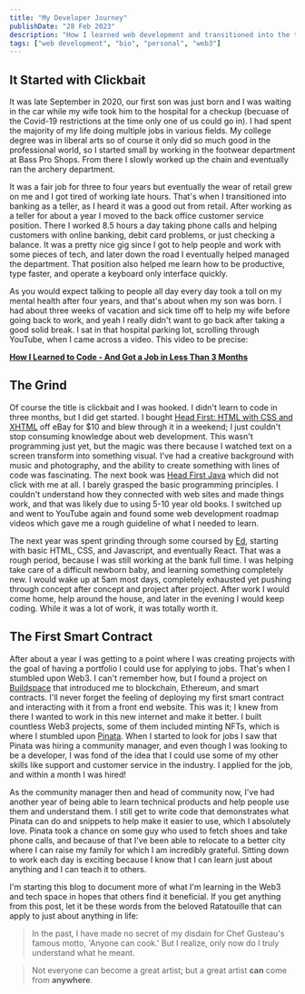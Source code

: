 ```yaml
---
title: "My Developer Journey"
publishDate: "28 Feb 2023"
description: "How I learned web development and transitioned into the tech and Web3 space"
tags: ["web development", "bio", "personal", "web3"]
---
```


## It Started with Clickbait

It was late September in 2020, our first son was just born and I was waiting in the car while my wife took him to the hospital for a checkup (becuase of the Covid-19 restrictions at the time only one of us could go in). I had spent the majority of my life doing multiple jobs in various fields. My college degree was in liberal arts so of course it only did so much good in the professional world, so I started small by working in the footwear department at Bass Pro Shops. From there I slowly worked up the chain and eventually ran the archery department. 

It was a fair job for three to four years but eventually the wear of retail grew on me and I got tired of working late hours. That's when I transitioned into banking as a teller, as I heard it was a good out from retail. After working as a teller for about a year I moved to the back office customer service position. There I worked 8.5 hours a day taking phone calls and helping customers with online banking, debit card problems, or just checking a balance. It was a pretty nice gig since I got to help people and work with some pieces of tech, and later down the road I eventually helped managed the department. That position also helped me learn how to be productive, type faster, and operate a keyboard only interface quickly. 

As you would expect talking to people all day every day took a toll on my mental health after four years, and that's about when my son was born. I had about three weeks of vacation and sick time off to help my wife before going back to work, and yeah I really didn't want to go back after taking a good solid break. I sat in that hospital parking lot, scrolling through YouTube, when I came across a video. This video to be precise: 

**[How I Learned to Code - And Got a Job in Less Than 3 Months](https://youtu.be/nupkQD_Mnhg)**

## The Grind

Of course the title is clickbait and I was hooked. I didn't learn to code in three months, but I did get started. I bought [Head First: HTML with CSS and XHTML](https://www.amazon.com/Head-First-HTML-CSS-Standards-Based/dp/0596159900) off eBay for $10 and blew through it in a weekend; I just couldn't stop consuming knowledge about web development. This wasn't programming just yet, but the magic was there because I watched text on a screen transform into something visual. I've had a creative background with music and photography, and the ability to create something with lines of code was fascinating. The next book was [Head First Java](https://www.amazon.com/Head-First-Java-Brain-Learners/dp/0596004656?keywords=head+first+java&qid=1677605428&sr=8-5) which did not click with me at all. I barely grasped the basic programming principles. I couldn't understand how they connected with web sites and made things work, and that was likely due to using 5-10 year old books. I switched up and went to YouTube again and found some web development roadmap videos which gave me a rough guideline of what I needed to learn. 

The next year was spent grinding through some coursed by [Ed](https://developedbyed.com/), starting with basic HTML, CSS, and Javascript, and eventually React. That was a rough period, because I was still working at the bank full time. I was helping take care of a difficult newborn baby, and learning something completely new. I would wake up at 5am most days, completely exhausted yet pushing through concept after concept and project after project. After work I would come home, help around the house, and later in the evening I would keep coding. While it was a lot of work, it was totally worth it. 

## The First Smart Contract
After about a year I was getting to a point where I was creating projects with the goal of having a portfolio I could use for applying to jobs. That's when I stumbled upon Web3. I can't remember how, but I found a project on [Buildspace](https://buildspace.so) that introduced me to blockchain, Ethereum, and smart contracts. I'll never forget the feeling of deploying my first smart contract and interacting with it from a front end website. This was it; I knew from there I wanted to work in this new internet and make it better. I built countless Web3 projects, some of them included minting NFTs, which is where I stumbled upon [Pinata](https://pinata.cloud). When I started to look for jobs I saw that Pinata was hiring a community manager, and even though I was looking to be a developer, I was fond of the idea that I could use some of my other skills like support and customer service in the industry. I applied for the job, and within a month I was hired!

As the community manager then and head of community now, I've had another year of being able to learn technical products and help people use them and understand them. I still get to write code that demonstrates what Pinata can do and snippets to help make it easier to use, which I absolutely love. Pinata took a chance on some guy who used to fetch shoes and take phone calls, and because of that I've been able to relocate to a better city where I can raise my family for which I am incredibly grateful. Sitting down to work each day is exciting because I know that I can learn just about anything and I can teach it to others.

I'm starting this blog to document more of what I'm learning in the Web3 and tech space in hopes that others find it beneficial. If you get anything from this post, let it be these words from the beloved Ratatouille that can apply to just about anything in life: 
> In the past, I have made no secret of my disdain for Chef Gusteau's famous motto, 'Anyone can cook.' But I realize, only now do I truly understand what he meant. 

> Not everyone can become a great artist; but a great artist **can** come from **anywhere**.
